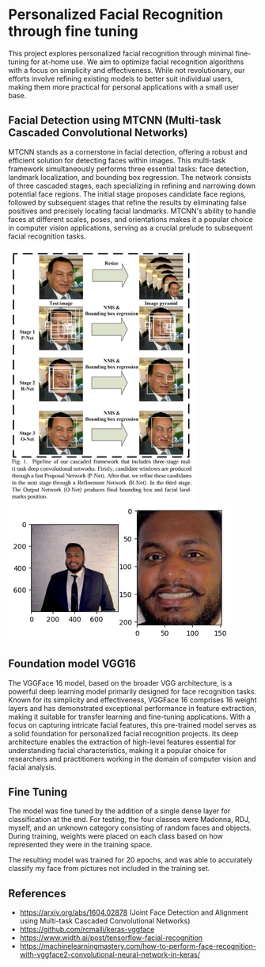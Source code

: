 # Personalized Facial Recognition through fine tuning

This project explores personalized facial recognition through minimal fine-tuning for at-home use. We aim to optimize facial recognition algorithms with a focus on simplicity and effectiveness. While not revolutionary, our efforts involve refining existing models to better suit individual users, making them more practical for personal applications with a small user base.

## Facial Detection using MTCNN (Multi-task Cascaded Convolutional Networks)
MTCNN stands as a cornerstone in facial detection, offering a robust and efficient solution for detecting faces within images. This multi-task framework simultaneously performs three essential tasks: face detection, landmark localization, and bounding box regression. The network consists of three cascaded stages, each specializing in refining and narrowing down potential face regions. The initial stage proposes candidate face regions, followed by subsequent stages that refine the results by eliminating false positives and precisely locating facial landmarks. MTCNN's ability to handle faces at different scales, poses, and orientations makes it a popular choice in computer vision applications, serving as a crucial prelude to subsequent facial recognition tasks.


![alt text-1](https://github.com/RavindraB55/Facial-Recognition/blob/main/public_images/MTCNN.png?raw=true) ![alt text-2](https://github.com/RavindraB55/Facial-Recognition/blob/main/public_images/sample_rav.png?raw=true)

## Foundation model VGG16
The VGGFace 16 model, based on the broader VGG architecture, is a powerful deep learning model primarily designed for face recognition tasks. Known for its simplicity and effectiveness, VGGFace 16 comprises 16 weight layers and has demonstrated exceptional performance in feature extraction, making it suitable for transfer learning and fine-tuning applications. With a focus on capturing intricate facial features, this pre-trained model serves as a solid foundation for personalized facial recognition projects. Its deep architecture enables the extraction of high-level features essential for understanding facial characteristics, making it a popular choice for researchers and practitioners working in the domain of computer vision and facial analysis.

## Fine Tuning
The model was fine tuned by the addition of a single dense layer for classification at the end. For testing, the four classes were Madonna, RDJ, myself, and an unknown category consisting of random faces and objects. During training, weights were placed on each class based on how represented they were in the training space.

The resulting model was trained for 20 epochs, and was able to accurately classify my face from pictures not included in the training set.

## References
- https://arxiv.org/abs/1604.02878 (Joint Face Detection and Alignment using Multi-task Cascaded Convolutional Networks)
- https://github.com/rcmalli/keras-vggface 
- https://www.width.ai/post/tensorflow-facial-recognition
- https://machinelearningmastery.com/how-to-perform-face-recognition-with-vggface2-convolutional-neural-network-in-keras/
